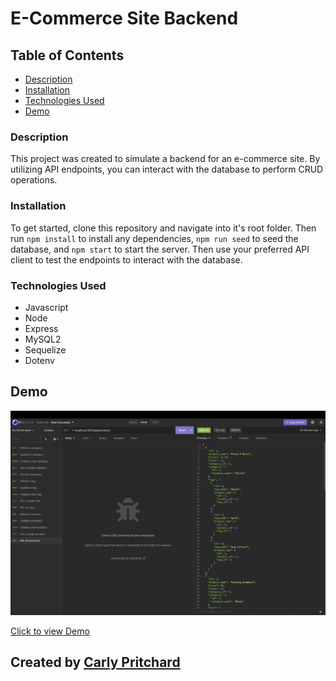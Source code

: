 # E-Commerce Site Backend 

## Table of Contents 

- [Description](#description)
- [Installation](#installation)
- [Technologies Used](#technologiesused)
- [Demo](#demo)

### Description

This project was created to simulate a backend for an e-commerce site. By utilizing API endpoints, you can interact with the database to perform CRUD operations. 

### Installation

To get started, clone this repository and navigate into it's root folder. Then run `npm install` to install any dependencies, `npm run seed` to seed the database, and `npm start` to start the server. Then use your preferred API client to test the endpoints to interact with the database. 

### Technologies Used

- Javascript
- Node
- Express
- MySQL2
- Sequelize
- Dotenv


## Demo

![image](./assets/images/Screen%20Shot%202022-09-30%20at%203.31.56%20PM.png)

[Click to view Demo](https://drive.google.com/file/d/1MPObr9wfpuPwIiGCLuVAnOGJQtvQA1_N/view)



## Created by [Carly Pritchard](https://github.com/cjpritch)
